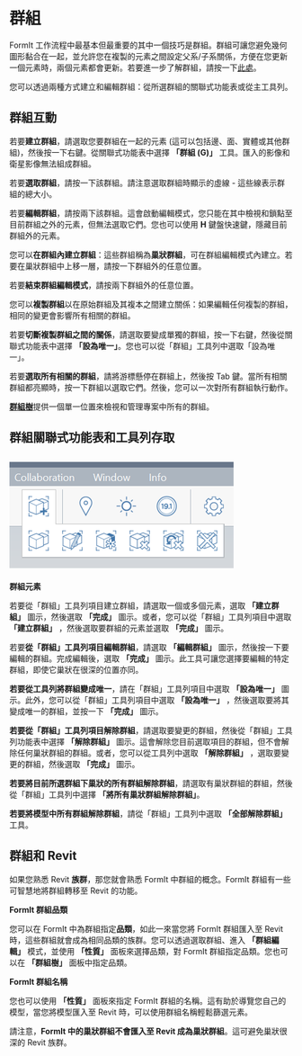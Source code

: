 # 群組

FormIt 工作流程中最基本但最重要的其中一個技巧是群組。群組可讓您避免幾何圖形黏合在一起，並允許您在複製的元素之間設定父系/子系關係，方便在您更新一個元素時，兩個元素都會更新。若要進一步了解群組，請按一下[此處](../formit-primer/part-i/grouping-objects.md)。

您可以透過兩種方式建立和編輯群組：從所選群組的關聯式功能表或從主工具列。

## 群組互動

若要**建立群組**，請選取您要群組在一起的元素 (這可以包括邊、面、實體或其他群組)，然後按一下右鍵。從關聯式功能表中選擇 **「群組 (G)」** 工具。匯入的影像和衛星影像無法組成群組。

若要**選取群組**，請按一下該群組。請注意選取群組時顯示的虛線 - 這些線表示群組的總大小。

若要**編輯群組**，請按兩下該群組。這會啟動編輯模式，您只能在其中檢視和鎖點至目前群組之外的元素，但無法選取它們。您也可以使用 **H** 鍵盤快速鍵，隱藏目前群組外的元素。

您可以**在群組內建立群組**：這些群組稱為**巢狀群組**，可在群組編輯模式內建立。若要在巢狀群組中上移一層，請按一下群組外的任意位置。

若要**結束群組編輯模式**，請按兩下群組外的任意位置。

您可以**複製群組**以在原始群組及其複本之間建立關係：如果編輯任何複製的群組，相同的變更會影響所有相關的群組。

若要**切斷複製群組之間的關係**，請選取要變成單獨的群組，按一下右鍵，然後從關聯式功能表中選擇 **「設為唯一」**。您也可以從「群組」工具列中選取「設為唯一」。

若要**選取所有相關的群組**，請將游標懸停在群組上，然後按 Tab 鍵。當所有相關群組都亮顯時，按一下群組以選取它們。然後，您可以一次對所有群組執行動作。

[**群組樹**](groups-tree.md)提供一個單一位置來檢視和管理專案中所有的群組。

## 群組關聯式功能表和工具列存取

## ![](../.gitbook/assets/grouptoolbar.png)

**群組元素**

若要從「群組」工具列項目建立群組，請選取一個或多個元素，選取 **「建立群組」** 圖示，然後選取 **「完成」** 圖示。或者，您可以從「群組」工具列項目中選取 **「建立群組」** ，然後選取要群組的元素並選取 **「完成」** 圖示。

若要**從「群組」工具列項目編輯群組**，請選取 **「編輯群組」** 圖示，然後按一下要編輯的群組。完成編輯後，選取 **「完成」** 圖示。此工具可讓您選擇要編輯的特定群組，即使它巢狀在很深的位置亦同。

**若要從工具列將群組變成唯一**，請在「群組」工具列項目中選取 **「設為唯一」** 圖示。此外，您可以從「群組」工具列項目中選取 **「設為唯一」** ，然後選取要將其變成唯一的群組，並按一下 **「完成」** 圖示。

**若要從「群組」工具列項目解除群組**，請選取要變更的群組，然後從「群組」工具列功能表中選擇 **「解除群組」** 圖示。這會解除您目前選取項目的群組，但不會解除任何巢狀群組的群組。或者，您可以從工具列中選取 **「解除群組」** ，選取要變更的群組，然後選取 **「完成」** 圖示。

**若要將目前所選群組下巢狀的所有群組解除群組**，請選取有巢狀群組的群組，然後從「群組」工具列中選擇 **「將所有巢狀群組解除群組」**。

**若要將模型中所有群組解除群組**，請從「群組」工具列中選取 **「全部解除群組」** 工具。

## 群組和 Revit

如果您熟悉 Revit **族群**，那您就會熟悉 FormIt 中群組的概念。FormIt 群組有一些可智慧地將群組轉移至 Revit 的功能。

**FormIt 群組品類**

您可以在 FormIt 中為群組指定**品類**，如此一來當您將 FormIt 群組匯入至 Revit 時，這些群組就會成為相同品類的族群。您可以透過選取群組、進入 **「群組編輯」** 模式，並使用 **「性質」** 面板來選擇品類，對 FormIt 群組指定品類。您也可以在 **「群組樹」** 面板中指定品類。

**FormIt 群組名稱**

您也可以使用 **「性質」** 面板來指定 FormIt 群組的名稱。這有助於導覽您自己的模型，當您將模型匯入至 Revit 時，可以使用群組名稱輕鬆篩選元素。

請注意，**FormIt 中的巢狀群組不會匯入至 Revit 成為巢狀群組**。這可避免巢狀很深的 Revit 族群。
